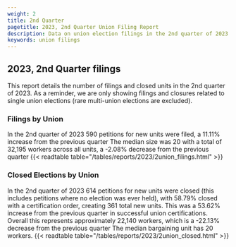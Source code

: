 ```yaml
---
weight: 2
title: 2nd Quarter
pagetitle: 2023, 2nd Quarter Union Filing Report
description: Data on union election filings in the 2nd quarter of 2023
keywords: union filings
---
```


## 2023, 2nd Quarter filings

This report details the number of filings and closed units in the 2nd quarter of 2023. As a reminder, we are only showing filings and closures related to single union elections (rare multi-union elections are excluded).

### Filings by Union
In the 2nd quarter of 2023 590 petitions for new units were filed, a 11.11% increase from the previous quarter The median size was 20 with a total of 32,195 workers across all units, a -2.08% decrease from the previous quarter
{{< readtable table="/tables/reports/2023/2union_filings.html" >}}

### Closed Elections by Union
In the 2nd quarter of 2023 614 petitions for new units were closed (this includes petitions where no election was ever held), with 58.79% closed with a certification order, creating 361 total new units. This was a 53.62% increase from the previous quarter in successful union certifications. Overall this represents approximately 22,140 workers, which is a -22.13% decrease from the previous quarter The median bargaining unit has 20 workers.
{{< readtable table="/tables/reports/2023/2union_closed.html" >}}
